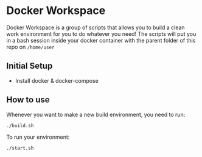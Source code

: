 # Docker Workspace

Docker Workspace is a group of scripts that allows you to build a clean work environment for you to do whatever you need! The scripts will put you in a bash session inside your docker container with the parent folder of this repo on `/home/user`

## Initial Setup

- Install docker & docker-compose

## How to use

Whenever you want to make a new build environment, you need to run:

```
./build.sh
```

To run your environment:

```
./start.sh
```
